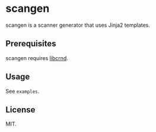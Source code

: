 scangen
=======

scangen is a scanner generator that uses Jinja2 templates.

Prerequisites
-------------

scangen requires [libcrnd](https://github.com/lggruspe/rnd).

Usage
-----

See `examples`. 

License
-------

MIT.
